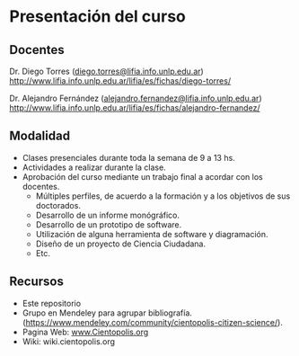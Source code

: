 # Presentación del curso

## Docentes
Dr. Diego Torres (diego.torres@lifia.info.unlp.edu.ar)
http://www.lifia.info.unlp.edu.ar/lifia/es/fichas/diego-torres/ 

Dr. Alejandro Fernández (alejandro.fernandez@lifia.info.unlp.edu.ar)
http://www.lifia.info.unlp.edu.ar/lifia/es/fichas/alejandro-fernandez/

## Modalidad

* Clases presenciales durante toda la semana de 9 a 13 hs.
* Actividades a realizar durante la clase.
* Aprobación del curso mediante un trabajo final a acordar con los docentes.
  * Múltiples perfiles, de acuerdo a la formación y a los objetivos de sus doctorados.
  * Desarrollo de un informe monógráfico.
  * Desarrollo de un prototipo de software.
  * Utilización de alguna herramienta de software y diagramación.
  * Diseño de un proyecto de Ciencia Ciudadana.
  * Etc. 
  
## Recursos

* Este repositorio
* Grupo en Mendeley para agrupar bibliografía. (https://www.mendeley.com/community/cientopolis-citizen-science/).
* Pagina Web: www.Cientopolis.org
* Wiki: wiki.cientopolis.org





